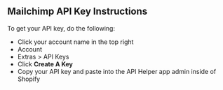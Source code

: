 ## Mailchimp API Key Instructions
To get your API key, do the following:
* Click your account name in the top right
* Account
* Extras > API Keys
* Click __Create A Key__
* Copy your API key and paste into the API Helper app admin inside of Shopify
